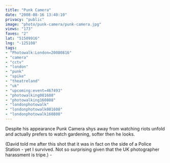 ```yaml
---
title: "Punk Camera"
date: "2008-08-16 13:40:10"
privacy: "public"
image: "photo/punk-camera/punk-camera.jpg"
views: "173"
faves: "2"
lat: "51509916"
lng: "-125108"
tags:
- "Photowalk:London=20080816"
- "camera"
- "cctv"
- "london"
- "punk"
- "spike"
- "theatreland"
- "uk"
- "upcoming:event=467493"
- "photowalking081608"
- "photowalking160808"
- "londonphotowalk"
- "londonphotowalk081608"
- "londonphotowalk160808"
---
```

Despite his appearance Punk Camera shys away from watching riots unfold and actually prefers to watch gardening, softer then he looks.

(David told me after this shot that it was in fact on the side of a Police Station - yet I survived. Not so surprising given that the UK photographer harassment is tripe.) - <a href="/photos/2008/08/16/punk-camera"></a>
